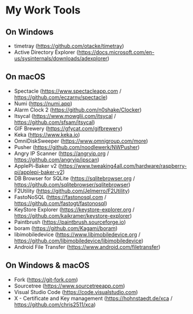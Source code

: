 # My Work Tools

## On Windows

* timetray (https://github.com/otacke/timetray)
* Active Directory Explorer (https://docs.microsoft.com/en-us/sysinternals/downloads/adexplorer)

## On macOS

* Spectacle (https://www.spectacleapp.com / https://github.com/eczarny/spectacle)
* Numi (https://numi.app)
* Alarm Clock 2 (https://github.com/n0shake/Clocker)
* Itsycal (https://www.mowglii.com/itsycal / https://github.com/sfsam/itsycal)
* GIF Brewery (https://gfycat.com/gifbrewery)
* Keka (https://www.keka.io)
* OmniDiskSweeper (https://www.omnigroup.com/more)
* Pusher (https://github.com/noodlewerk/NWPusher)
* Angry IP Scanner (https://angryip.org / https://github.com/angryip/ipscan)
* ApplePi-Baker v2 (https://www.tweaking4all.com/hardware/raspberry-pi/applepi-baker-v2)
* DB Browser for SQLite (https://sqlitebrowser.org / https://github.com/sqlitebrowser/sqlitebrowser)
* F2Utility (https://github.com/Jelmerro/F2Utility)
* FastoNoSQL (https://fastonosql.com / https://github.com/fastogt/fastonosql)
* KeyStore Explorer (https://keystore-explorer.org / https://github.com/kaikramer/keystore-explorer)
* Paintbrush (https://paintbrush.sourceforge.io)
* boram (https://github.com/Kagami/boram)
* libimobiledevice (https://www.libimobiledevice.org / https://github.com/libimobiledevice/libimobiledevice)
* Android File Transfer (https://www.android.com/filetransfer)

## On Windows & macOS

* Fork (https://git-fork.com)
* Sourcetree (https://www.sourcetreeapp.com)
* Visual Studio Code (https://code.visualstudio.com)
* X - Certificate and Key management (https://hohnstaedt.de/xca / https://github.com/chris2511/xca)
